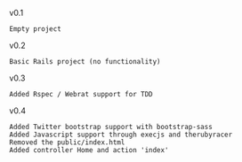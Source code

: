v0.1

    Empty project

v0.2

    Basic Rails project (no functionality)

v0.3

    Added Rspec / Webrat support for TDD

v0.4

    Added Twitter bootstrap support with bootstrap-sass
    Added Javascript support through execjs and therubyracer
    Removed the public/index.html
    Added controller Home and action 'index'